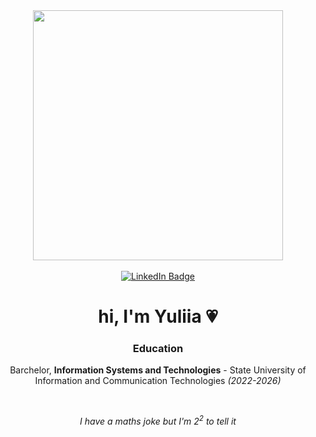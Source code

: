 <div id="header" align="center">
  <img src="https://steamuserimages-a.akamaihd.net/ugc/945091491744761408/224733C61BFA3A06EBAF9F6492891CB2682BC40D/?imw=5000&imh=5000&ima=fit&impolicy=Letterbox&imcolor=%23000000&letterbox=false" width="400">
</div>

<br>

<div id="badges" align="center">
  <a href="https://www.linkedin.com/in/yuliia-riabko-952133217/">
    <img src="https://img.shields.io/badge/LinkedIn-blue?style=for-the-badge&logo=linkedin&logoColor=white" 
			alt="LinkedIn Badge"/>
  </a>
 </div>
  
 <h1 align="center"> hi, I'm Yuliia 💗 </h1>

<h3 align="center"> Education </h3>
<span align="center">
<p text-align="center">Barchelor, <b>Information Systems and Technologies</b> -
	State University of Information and Communication Technologies <i>(2022-2026)</i></p>
</span>

<br>

<span align="center">
<p text-align="center"> <i>I have a maths joke but I'm 2<sup>2</sup> to tell it</i> </p>
</span>
